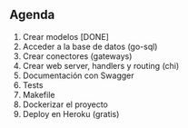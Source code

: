 ## Agenda

1. Crear modelos [DONE]
2. Acceder a la base de datos (go-sql) 
3. Crear conectores (gateways)
4. Crear web server, handlers y routing (chi)
5. Documentación con Swagger
6. Tests
7. Makefile
8. Dockerizar el proyecto
9. Deploy en Heroku (gratis)
